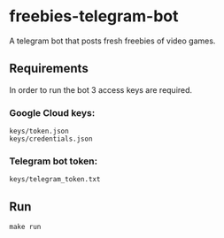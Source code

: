 # freebies-telegram-bot
A telegram bot that posts fresh freebies of video games.

## Requirements
In order to run the bot 3 access keys are required.

### Google Cloud keys:
```
keys/token.json
keys/credentials.json
```
###  Telegram bot token:
```
keys/telegram_token.txt
```

## Run
```
make run
```